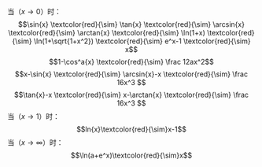 当（$x\to 0$）时：
$$\sin{x} \textcolor{red}{\sim} \tan{x} \textcolor{red}{\sim} \arcsin{x} \textcolor{red}{\sim} \arctan{x} \textcolor{red}{\sim} \ln(1+x) \textcolor{red}{\sim} \ln(1+\sqrt{1+x^2}) \textcolor{red}{\sim} e^x-1 \textcolor{red}{\sim} x$$
$$1-\cos^a{x} \textcolor{red}{\sim} \frac 12ax^2$$
$$x-\sin{x} \textcolor{red}{\sim} \arcsin{x}-x \textcolor{red}{\sim} \frac 16x^3 $$
$$\tan{x}-x \textcolor{red}{\sim} x-\arctan{x} \textcolor{red}{\sim} \frac 16x^3 $$
当（$x\to 1$）时：
$$ln{x}\textcolor{red}{\sim}x-1$$
当（$x\to \infty$）时：$$\ln(a+e^x)\textcolor{red}{\sim}x$$